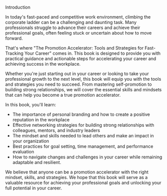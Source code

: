 Introduction

In today's fast-paced and competitive work environment, climbing the corporate ladder can be a challenging and daunting task. Many professionals struggle to advance their careers and achieve their professional goals, often feeling stuck or uncertain about how to move forward.

That's where "The Promotion Accelerator: Tools and Strategies for Fast-Tracking Your Career" comes in. This book is designed to provide you with practical guidance and actionable steps for accelerating your career and achieving success in the workplace.

Whether you're just starting out in your career or looking to take your professional growth to the next level, this book will equip you with the tools and strategies you need to succeed. From mastering self-promotion to building strong relationships, we will cover the essential skills and mindsets that can help you become a true promotion accelerator.

In this book, you'll learn:

* The importance of personal branding and how to create a positive reputation in the workplace
* Effective networking strategies for building strong relationships with colleagues, mentors, and industry leaders
* The mindset and skills needed to lead others and make an impact in your organization
* Best practices for goal setting, time management, and performance evaluation
* How to navigate changes and challenges in your career while remaining adaptable and resilient.

We believe that anyone can be a promotion accelerator with the right mindset, skills, and strategies. We hope that this book will serve as a valuable resource for achieving your professional goals and unlocking your full potential in your career.
